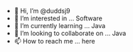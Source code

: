 - 👋 Hi, I’m @duddsj9
- 👀 I’m interested in ... Software
- 🌱 I’m currently learning ... Java
- 💞️ I’m looking to collaborate on ... Java
- 📫 How to reach me ... here

<!---
duddsj9/duddsj9 is a ✨ special ✨ repository because its `README.md` (this file) appears on your GitHub profile.
You can click the Preview link to take a look at your changes.
--->
